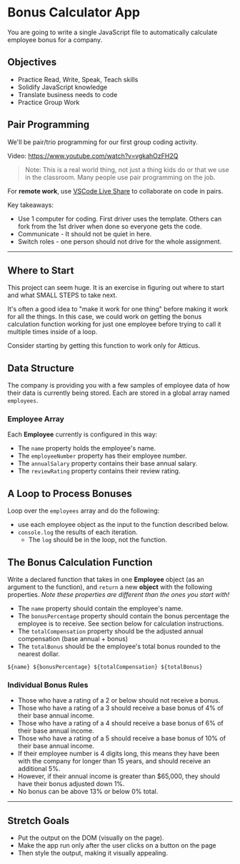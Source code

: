 # Bonus Calculator App

You are going to write a single JavaScript file to automatically calculate employee bonus for a company.

## Objectives

- Practice Read, Write, Speak, Teach skills
- Solidify JavaScript knowledge
- Translate business needs to code
- Practice Group Work

## Pair Programming

We'll be pair/trio programming for our first group coding activity. 

Video: https://www.youtube.com/watch?v=vgkahOzFH2Q

> Note: This is a real world thing, not just a thing kids do or that we use in the classroom. Many people use pair programming on the job.

For **remote work**, use [VSCode Live Share](https://docs.microsoft.com/en-us/visualstudio/liveshare/use/vscode) to collaborate on code in pairs.

Key takeaways:
- Use 1 computer for coding. First driver uses the template.  Others can fork from the 1st driver when done so everyone gets the code.
- Communicate - It should not be quiet in here.
- Switch roles - one person should not drive for the whole assignment.

---

## Where to Start

This project can seem huge. It is an exercise in figuring out where to start and what SMALL STEPS to take next.

It's often a good idea to "make it work for one thing" before making it work for all the things. In this case, we could work on getting the bonus calculation function working for just one employee before trying to call it multiple times inside of a loop. 

Consider starting by getting this function to work only for Atticus.


## Data Structure

The company is providing you with a few samples of employee data of how their data is currently being stored. Each are stored in a global array named `employees`.

### Employee Array 
Each **Employee** currently is configured in this way:

* The `name` property holds the employee's name.
* The `employeeNumber` property has their employee number.
* The `annualSalary` property contains their base annual salary.
* The `reviewRating` property contains their review rating.


## A Loop to Process Bonuses

Loop over the `employees` array and do the following:

* use each employee object as the input to the function described below.
* `console.log` the results of each iteration.
    - The `log` should be in the loop, not the function.

## The Bonus Calculation Function

Write a declared function that takes in one **Employee** object (as an argument to the function), and `return` a new **object** with the following properties. _Note these properties are different than the ones you start with!_

* The `name` property should contain the employee's name.
* The `bonusPercentage` property should contain the bonus percentage the employee is to receive. See section below for calculation instructions.
* The `totalCompensation` property should be the adjusted annual compensation (base annual + bonus)
* The `totalBonus` should be the employee's total bonus rounded to the nearest dollar.

`${name} ${bonusPercentage} ${totalCompensation} ${totalBonus}`

### Individual Bonus Rules

- Those who have a rating of a 2 or below should not receive a bonus.
- Those who have a rating of a 3 should receive a base bonus of 4% of their base annual income.
- Those who have a rating of a 4 should receive a base bonus of 6% of their base annual income.
- Those who have a rating of a 5 should receive a base bonus of 10% of their base annual income.
- If their employee number is 4 digits long, this means they have been with the company for longer than 15 years,
and should receive an additional 5%.
- However, if their annual income is greater than $65,000, they should have their bonus adjusted down 1%.
- No bonus can be above 13% or below 0% total.

---

## Stretch Goals
- Put the output on the DOM (visually on the page).
- Make the app run only after the user clicks on a button on the page
- Then style the output, making it visually appealing.
